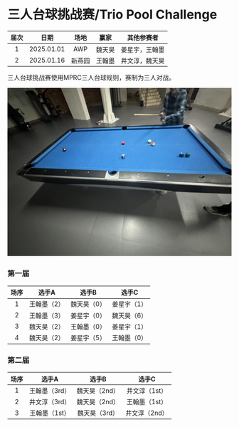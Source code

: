 # 三人台球挑战赛/Trio Pool Challenge

| 届次 | 日期       | 场地    | 赢家   | 其他参赛者                 |
| :--: | :--------: | :----: | :---: | :------------------------: |
| 1    | 2025.01.01 | AWP    | 魏天昊 | 姜星宇，王翰墨              |
| 2    | 2025.01.16 | 新燕园 | 王翰墨 | 井文淳，魏天昊              |

三人台球挑战赛使用MPRC三人台球规则，赛制为三人对战。

![](./img/trio_pool_challenge.jpg)

### 第一届

| 场序 | 选手A        | 选手B       | 选手C       |
| :--: | :---------: | :---------: | :---------: |
| 1    | 王翰墨（2）  | 魏天昊（0）  | 姜星宇（1）  |
| 2    | 王翰墨（3）  | 姜星宇（0）  | 魏天昊（6）  |
| 3    | 魏天昊（2）  | 王翰墨（0）  | 姜星宇（1）  |
| 4    | 魏天昊（2）  | 姜星宇（5）  | 王翰墨（0）  |

### 第二届

| 场序 | 选手A         | 选手B        | 选手C        |
| :--: | :----------: | :----------: | :----------: |
| 1    | 王翰墨（3rd） | 魏天昊（2nd） | 井文淳（1st） |
| 2    | 井文淳（3rd） | 魏天昊（2nd） | 王翰墨（1st） |
| 3    | 王翰墨（1st） | 魏天昊（3rd） | 井文淳（2nd） |